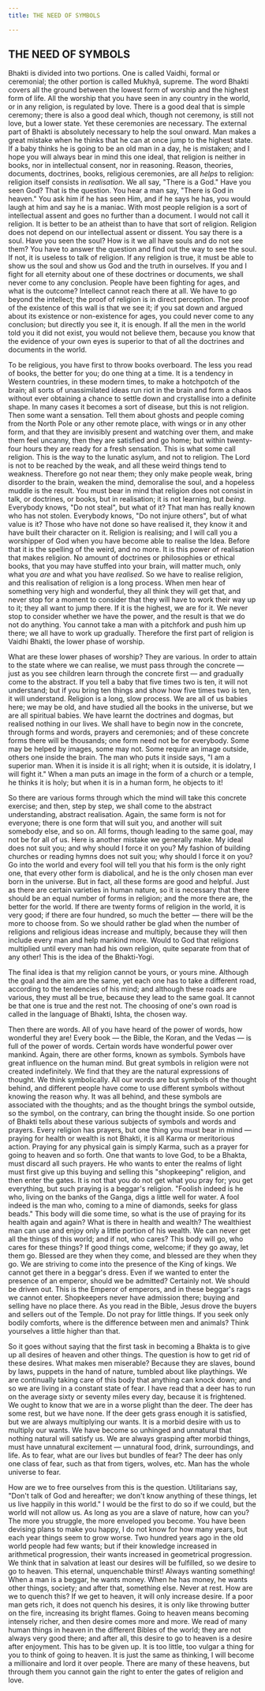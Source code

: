 ```yaml
---
title: THE NEED OF SYMBOLS

---
```





  

## THE NEED OF SYMBOLS

Bhakti is divided into two portions. One is called Vaidhi, formal or
ceremonial; the other portion is called Mukhyâ, supreme. The word Bhakti
covers all the ground between the lowest form of worship and the highest
form of life. All the worship that you have seen in any country in the
world, or in any religion, is regulated by love. There is a good deal
that is simple ceremony; there is also a good deal which, though not
ceremony, is still not love, but a lower state. Yet these ceremonies are
necessary. The external part of Bhakti is absolutely necessary to help
the soul onward. Man makes a great mistake when he thinks that he can at
once jump to the highest state. If a baby thinks he is going to be an
old man in a day, he is mistaken; and I hope you will always bear in
mind this one ideal, that religion is neither in books, nor in
intellectual consent, nor in reasoning. Reason, theories, documents,
doctrines, books, religious ceremonies, are all *helps* to religion:
religion itself consists in *realisation*. We all say, "There is a God."
Have you seen God? That is the question. You hear a man say, "There is
God in heaven." You ask him if he has seen Him, and if he says he has,
you would laugh at him and say he is a maniac. With most people religion
is a sort of intellectual assent and goes no further than a document. I
would not call it religion. It is better to be an atheist than to have
that sort of religion. Religion does not depend on our intellectual
assent or dissent. You say there is a soul. Have you seen the soul? How
is it we all have souls and do not see them? You have to answer the
question and find out the way to see the soul. If not, it is useless to
talk of religion. If any religion is true, it must be able to show us
the soul and show us God and the truth in ourselves. If you and I fight
for all eternity about one of these doctrines or documents, we shall
never come to any conclusion. People have been fighting for ages, and
what is the outcome? Intellect cannot reach there at all. We have to go
beyond the intellect; the proof of religion is in direct perception. The
proof of the existence of this wall is that we see it; if you sat down
and argued about its existence or non-existence for ages, you could
never come to any conclusion; but directly you see it, it is enough. If
all the men in the world told you it did not exist, you would not
believe them, because you know that the evidence of your own eyes is
superior to that of all the doctrines and documents in the world.

To be religious, you have first to throw books overboard. The less you
read of books, the better for you; do one thing at a time. It is a
tendency in Western countries, in these modern times, to make a
hotchpotch of the brain; all sorts of unassimilated ideas run riot in
the brain and form a chaos without ever obtaining a chance to settle
down and crystallise into a definite shape. In many cases it becomes a
sort of disease, but this is not religion. Then some want a sensation.
Tell them about ghosts and people coming from the North Pole or any
other remote place, with wings or in any other form, and that they are
invisibly present and watching over them, and make them feel uncanny,
then they are satisfied and go home; but within twenty-four hours they
are ready for a fresh sensation. This is what some call religion. This
is the way to the lunatic asylum, and not to religion. The Lord is not
to be reached by the weak, and all these weird things tend to weakness.
Therefore go not near them; they only make people weak, bring disorder
to the brain, weaken the mind, demoralise the soul, and a hopeless
muddle is the result. You must bear in mind that religion does not
consist in talk, or doctrines, or books, but in realisation; it is not
learning, but *being*. Everybody knows, "Do not steal", but what of it?
That man has really known who has not stolen. Everybody knows, "Do not
injure others", but of what value is it? Those who have not done so have
realised it, they know it and have built their character on it. Religion
is realising; and I will call you a worshipper of God when you have
become able to realise the Idea. Before that it is the spelling of the
weird, and no more. It is this power of realisation that makes religion.
No amount of doctrines or philosophies or ethical books, that you may
have stuffed into your brain, will matter much, only what you *are* and
what you have *realised*. So we have to realise religion, and this
realisation of religion is a long process. When men hear of something
very high and wonderful, they all think they will get that, and never
stop for a moment to consider that they will have to work their way up
to it; they all want to jump there. If it is the highest, we are for it.
We never stop to consider whether we have the power, and the result is
that we do not do anything. You cannot take a man with a pitchfork and
push him up there; we all have to work up gradually. Therefore the first
part of religion is Vaidhi Bhakti, the lower phase of worship.

What are these lower phases of worship? They are various. In order to
attain to the state where we can realise, we must pass through the
concrete — just as you see children learn through the concrete first —
and gradually come to the abstract. If you tell a baby that five times
two is ten, it will not understand; but if you bring ten things and show
how five times two is ten, it will understand. Religion is a long, slow
process. We are all of us babies here; we may be old, and have studied
all the books in the universe, but we are all spiritual babies. We have
learnt the doctrines and dogmas, but realised nothing in our lives. We
shall have to begin now in the concrete, through forms and words,
prayers and ceremonies; and of these concrete forms there will be
thousands; one form need not be for everybody. Some may be helped by
images, some may not. Some require an image outside, others one inside
the brain. The man who puts it inside says, "I am a superior man. When
it is inside it is all right; when it is outside, it is idolatry, I will
fight it." When a man puts an image in the form of a church or a temple,
he thinks it is holy; but when it is in a human form, he objects to it!

So there are various forms through which the mind will take this
concrete exercise; and then, step by step, we shall come to the abstract
understanding, abstract realisation. Again, the same form is not for
everyone; there is one form that will suit you, and another will suit
somebody else, and so on. All forms, though leading to the same goal,
may not be for all of us. Here is another mistake we generally make. My
ideal does not suit you; and why should I force it on you? My fashion of
building churches or reading hymns does not suit you; why should I force
it on you? Go into the world and every fool will tell you that his form
is the only right one, that every other form is diabolical, and he is
the only chosen man ever born in the universe. But in fact, all these
forms are good and helpful. Just as there are certain varieties in human
nature, so it is necessary that there should be an equal number of forms
in religion; and the more there are, the better for the world. If there
are twenty forms of religion in the world, it is very good; if there are
four hundred, so much the better — there will be the more to choose
from. So we should rather be glad when the number of religions and
religious ideas increase and multiply, because they will then include
every man and help mankind more. Would to God that religions multiplied
until every man had his own religion, quite separate from that of any
other! This is the idea of the Bhakti-Yogi.

The final idea is that my religion cannot be yours, or yours mine.
Although the goal and the aim are the same, yet each one has to take a
different road, according to the tendencies of his mind; and although
these roads are various, they must all be true, because they lead to the
same goal. It cannot be that one is true and the rest not. The choosing
of one's own road is called in the language of Bhakti, Ishta, the chosen
way.

Then there are words. All of you have heard of the power of words, how
wonderful they are! Every book — the Bible, the Koran, and the Vedas —
is full of the power of words. Certain words have wonderful power over
mankind. Again, there are other forms, known as symbols. Symbols have
great influence on the human mind. But great symbols in religion were
not created indefinitely. We find that they are the natural expressions
of thought. We think symbolically. All our words are but symbols of the
thought behind, and different people have come to use different symbols
without knowing the reason why. It was all behind, and these symbols are
associated with the thoughts; and as the thought brings the symbol
outside, so the symbol, on the contrary, can bring the thought inside.
So one portion of Bhakti tells about these various subjects of symbols
and words and prayers. Every religion has prayers, but one thing you
must bear in mind — praying for health or wealth is not Bhakti, it is
all Karma or meritorious action. Praying for any physical gain is simply
Karma, such as a prayer for going to heaven and so forth. One that wants
to love God, to be a Bhakta, must discard all such prayers. He who wants
to enter the realms of light must first give up this buying and selling
this "shopkeeping" religion, and then enter the gates. It is not that
you do not get what you pray for; you get everything, but such praying
is a beggar's religion. "Foolish indeed is he who, living on the banks
of the Ganga, digs a little well for water. A fool indeed is the man
who, coming to a mine of diamonds, seeks for glass beads." This body
will die some time, so what is the use of praying for its health again
and again? What is there in health and wealth? The wealthiest man can
use and enjoy only a little portion of his wealth. We can never get all
the things of this world; and if not, who cares? This body will go, who
cares for these things? If good things come, welcome; if they go away,
let them go. Blessed are they when they come, and blessed are they when
they go. We are striving to come into the presence of the King of kings.
We cannot get there in a beggar's dress. Even if we wanted to enter the
presence of an emperor, should we be admitted? Certainly not. We should
be driven out. This is the Emperor of emperors, and in these beggar's
rags we cannot enter. Shopkeepers never have admission there; buying and
selling have no place there. As you read in the Bible, Jesus drove the
buyers and sellers out of the Temple. Do not pray for little things. If
you seek only bodily comforts, where is the difference between men and
animals? Think yourselves a little higher than that.

So it goes without saying that the first task in becoming a Bhakta is to
give up all desires of heaven and other things. The question is how to
get rid of these desires. What makes men miserable? Because they are
slaves, bound by laws, puppets in the hand of nature, tumbled about like
playthings. We are continually taking care of this body that anything
can knock down; and so we are living in a constant state of fear. I have
read that a deer has to run on the average sixty or seventy miles every
day, because it is frightened. We ought to know that we are in a worse
plight than the deer. The deer has some rest, but we have none. If the
deer gets grass enough it is satisfied, but we are always multiplying
our wants. It is a morbid desire with us to multiply our wants. We have
become so unhinged and unnatural that nothing natural will satisfy us.
We are always grasping after morbid things, must have unnatural
excitement — unnatural food, drink, surroundings, and life. As to fear,
what are our lives but bundles of fear? The deer has only one class of
fear, such as that from tigers, wolves, etc. Man has the whole universe
to fear.

How are we to free ourselves from this is the question. Utilitarians
say, "Don't talk of God and hereafter; we don't know anything of these
things, let us live happily in this world." I would be the first to do
so if we could, but the world will not allow us. As long as you are a
slave of nature, how can you? The more you struggle, the more enveloped
you become. You have been devising plans to make you happy, I do not
know for how many years, but each year things seem to grow worse. Two
hundred years ago in the old world people had few wants; but if their
knowledge increased in arithmetical progression, their wants increased
in geometrical progression. We think that in salvation at least our
desires will be fulfilled, so we desire to go to heaven. This eternal,
unquenchable thirst! Always wanting something! When a man is a beggar,
he wants money. When he has money, he wants other things, society; and
after that, something else. Never at rest. How are we to quench this? If
we get to heaven, it will only increase desire. If a poor man gets rich,
it does not quench his desires, it is only like throwing butter on the
fire, increasing its bright flames. Going to heaven means becoming
intensely richer, and then desire comes more and more. We read of many
human things in heaven in the different Bibles of the world; they are
not always very good there; and after all, this desire to go to heaven
is a desire after enjoyment. This has to be given up. It is too little,
too vulgar a thing for you to think of going to heaven. It is just the
same as thinking, I will become a millionaire and lord it over people.
There are many of these heavens, but through them you cannot gain the
right to enter the gates of religion and love.


